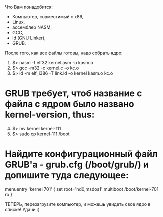 Что Вам понадобится:
- Компьютер, совместимый с x86,
- Linux,
- ассемблер NASM,
- GCC,
- ld (GNU Linker),
- GRUB.

После того, как все файлы готовы, надо собрать ядро:
1. $> nasm -f elf32 kernel.asm -o kasm.o
2. $> gcc -m32 -c kernel.c -o kc.o
3. $> ld -m elf_i386 -T link.ld -o kernel kasm.o kc.o
# GRUB требует, чтоб название с файла с ядром было названо kernel-version, thus:
4. $> mv kernel kernel-111
5. $> sudo cp kernel-111 /boot
# Найдите конфигурационный файл GRUB'а - grub.cfg (/boot/grub/) и допишите туда следующее:
menuentry 'kernel 701' {
    set root='hd0,msdos1'
    multiboot /boot/kernel-701 ro
}

ТЕПЕРЬ, перезагрузите компьютер, и можешь увидеть свое ядро в списке!
Удачи :)

